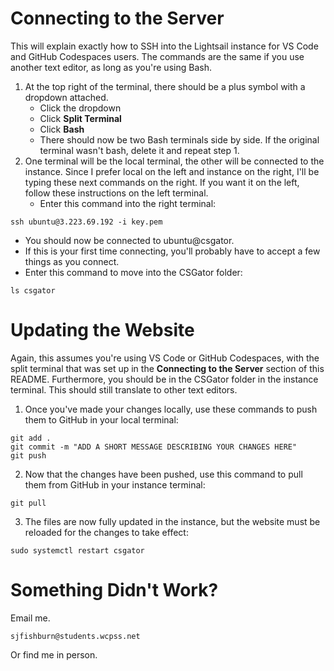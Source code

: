 # Connecting to the Server
This will explain exactly how to SSH into the Lightsail instance for VS Code and GitHub Codespaces users. The commands are the same if you use another text editor, as long as you're using Bash.

1. At the top right of the terminal, there should be a plus symbol with a dropdown attached.
   * Click the dropdown
   * Click **Split Terminal**
   * Click **Bash**
   * There should now be two Bash terminals side by side. If the original terminal wasn't bash, delete it and repeat step 1.
2. One terminal will be the local terminal, the other will be connected to the instance. Since I prefer local on the left and instance on the right, I'll be typing these next commands on the right. If you want it on the left, follow these instructions on the left terminal.
   * Enter this command into the right terminal:
```
ssh ubuntu@3.223.69.192 -i key.pem
```
   * You should now be connected to ubuntu@csgator.
   * If this is your first time connecting, you'll probably have to accept a few things as you connect.
   * Enter this command to move into the CSGator folder:
```
ls csgator
```
# Updating the Website
Again, this assumes you're using VS Code or GitHub Codespaces, with the split terminal that was set up in the **Connecting to the Server** section of this README. Furthermore, you should be in the CSGator folder in the instance terminal. This should still translate to other text editors.

1. Once you've made your changes locally, use these commands to push them to GitHub in your local terminal:
```
git add .
git commit -m "ADD A SHORT MESSAGE DESCRIBING YOUR CHANGES HERE"
git push
```
2. Now that the changes have been pushed, use this command to pull them from GitHub in your instance terminal:
```
git pull
```
3. The files are now fully updated in the instance, but the website must be reloaded for the changes to take effect:
```
sudo systemctl restart csgator
```
# Something Didn't Work?
Email me.
```
sjfishburn@students.wcpss.net
```
Or find me in person.
